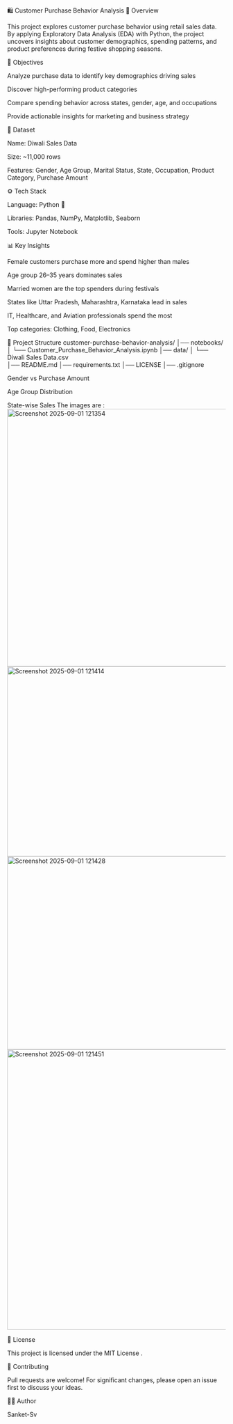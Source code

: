 🛍️ Customer Purchase Behavior Analysis
📌 Overview

This project explores customer purchase behavior using retail sales data. By applying Exploratory Data Analysis (EDA) with Python, the project uncovers insights about customer demographics, spending patterns, and product preferences during festive shopping seasons.

🎯 Objectives

Analyze purchase data to identify key demographics driving sales

Discover high-performing product categories

Compare spending behavior across states, gender, age, and occupations

Provide actionable insights for marketing and business strategy

📂 Dataset

Name: Diwali Sales Data

Size: ~11,000 rows

Features: Gender, Age Group, Marital Status, State, Occupation, Product Category, Purchase Amount

⚙️ Tech Stack

Language: Python 🐍

Libraries: Pandas, NumPy, Matplotlib, Seaborn

Tools: Jupyter Notebook

📊 Key Insights

Female customers purchase more and spend higher than males

Age group 26–35 years dominates sales

Married women are the top spenders during festivals

States like Uttar Pradesh, Maharashtra, Karnataka lead in sales

IT, Healthcare, and Aviation professionals spend the most

Top categories: Clothing, Food, Electronics

🚀 Project Structure
customer-purchase-behavior-analysis/
│── notebooks/
│   └── Customer_Purchase_Behavior_Analysis.ipynb
│── data/
│   └── Diwali Sales Data.csv   
│── README.md
│── requirements.txt
│── LICENSE
│── .gitignore

Gender vs Purchase Amount

Age Group Distribution

State-wise Sales
The images are :
<img width="1598" height="592" alt="Screenshot 2025-09-01 121354" src="https://github.com/user-attachments/assets/efe8b387-010b-4256-9dc3-92e7542ca2c3" />
<img width="1540" height="436" alt="Screenshot 2025-09-01 121414" src="https://github.com/user-attachments/assets/3d9dea30-1eb3-4442-be33-29d05f7e8cf1" />
<img width="1567" height="444" alt="Screenshot 2025-09-01 121428" src="https://github.com/user-attachments/assets/045fd181-00fb-4fe2-81db-d3712b22e49d" />
<img width="760" height="644" alt="Screenshot 2025-09-01 121451" src="https://github.com/user-attachments/assets/598d5598-c823-4595-bf6c-ac9df0d0c6b5" />




📜 License

This project is licensed under the MIT License
.

🤝 Contributing

Pull requests are welcome! For significant changes, please open an issue first to discuss your ideas.

👨‍💻 Author

 Sanket-Sv





